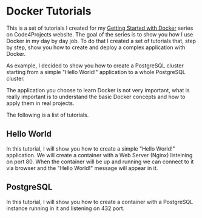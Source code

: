 # Docker Tutorials

This is a set of tutorials I created for my [Getting Started with Docker](http://code4projects.altervista.org/series/getting-started-with-docker/) series on Code4Projects website. The goal of the series is to show you how I use Docker in my day by day job. To do that I created a set of tutorials that, step by step, show you how to create and deploy a complex application with Docker.

As example, I decided to show you how to create a PostgreSQL cluster starting from a simple "Hello World!" application to a whole PostgreSQL cluster.

The application you choose to learn Docker is not very important, what is really important is to understand the basic Docker concepts and how to apply them in real projects.

The following is a list of tutorials.

## Hello World

In this tutorial, I will show you how to create a simple "Hello World!" application. We will create a container with a Web Server (Nginx) listeining on port 80. When the container will be up and running we can connect to it via browser and the "Hello World!" message will appear in it.

## PostgreSQL

In this tutorial, I will show you how to create a container with a PostgreSQL instance running in it and listening on 432 port.

